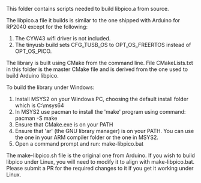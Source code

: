 This folder contains scripts needed to build libpico.a from source.

The libpico.a file it builds is similar to the one shipped with Arduino for RP2040 except for the following:
1. The CYW43 wifi driver is not included.
2. The tinyusb build sets CFG_TUSB_OS to OPT_OS_FREERTOS instead of OPT_OS_PICO.

The library is built using CMake from the command line. File CMakeLists.txt in this folder is the master CMake file and is derived from the one used to build Arduino libpico.

To build the library under Windows:
1. Install MSYS2 on your Windows PC, choosing the default install folder which is C:\msys64
2. In MSYS2 use pacman to install the 'make' program using command: pacman -S make
3. Ensure that CMake.exe is on your PATH
4. Ensure that 'ar' (the GNU library manager) is on your PATH. You can use the one in your ARM compiler folder or the one in MSYS2.
5. Open a command prompt and run: make-libpico.bat

The make-libpico.sh file is the original one from Arduino. If you wish to build libpico under Linux, you will need to modify it to align with make-libpico.bat. Please submit a PR for the required changes to it if you get it working under Linux.
